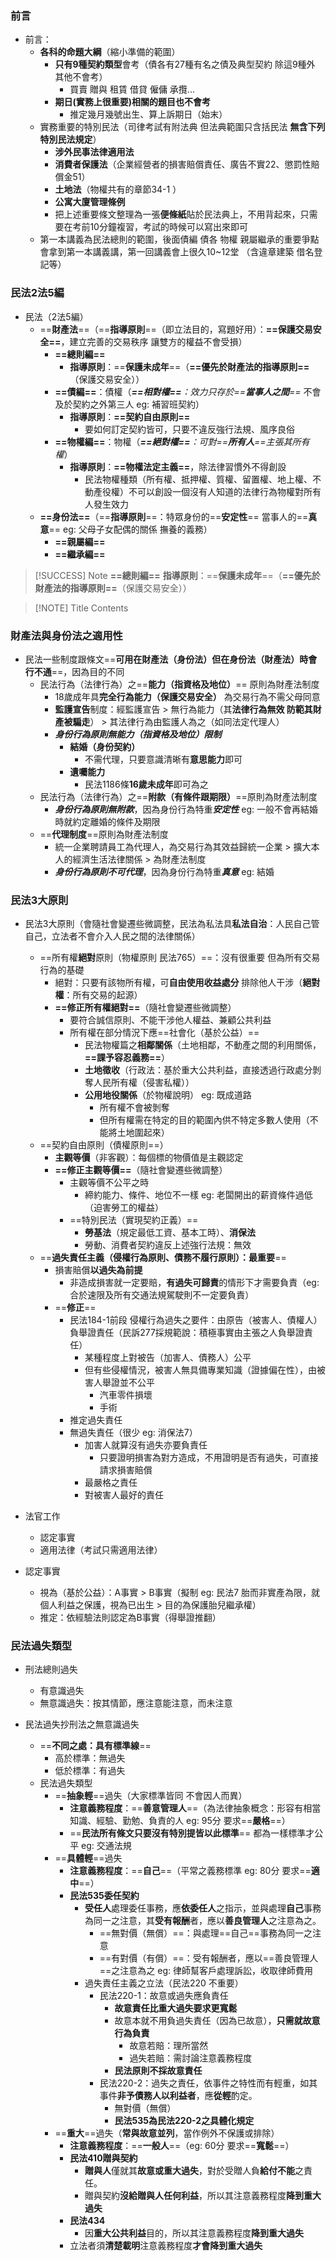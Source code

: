 ### 前言

- 前言：
	- **各科的命題大綱**（縮小準備的範圍）
		- **只有9種契約類型**會考（債各有27種有名之債及典型契約 除這9種外 其他不會考） 
			- 買賣 贈與 租賃 借貸 僱傭 承攬...
		- **期日(實務上很重要)相關的題目也不會考**
			- 推定幾月幾號出生、算上訴期日（始末）
    - 實務重要的特別民法（司律考試有附法典 但法典範圍只含括民法  **無含下列特別民法規定**）
	    - **涉外民事法律適用法**
	    - **消費者保護法**（企業經營者的損害賠償責任、廣告不實22、懲罰性賠償金51）
	    - **土地法**（物權共有的章節34-1 ）
	    - **公寓大廈管理條例**
	    - 把上述重要條文整理為一張**便條紙**貼於民法典上，不用背起來，只需要在考前10分鐘複習，考試的時候可以寫出來即可
	- 第一本講義為民法總則的範圍，後面債編 債各 物權 親屬繼承的重要爭點 會拿到第一本講義講，第一回講義會上很久10~12堂 （含違章建築 借名登記等）

### 民法2法5編

- 民法（2法5編）
	-  ==**財產法**==（==**指導原則**==（即立法目的，寫題好用）：**==保護交易安全==**，建立完善的交易秩序 讓雙方的權益不會受損）
		- **==總則編==**
			- **指導原則**：==**保護未成年**==（**==優先於財產法的指導原則==**（保護交易安全））
		- **==債編==**：債權（***==相對權==**：效力只存於==**當事人之間**==* 不會及於契約之外第三人 eg: 補習班契約）
			- **指導原則**：**==契約自由原則==**
				- 要如何訂定契約皆可，只要不違反強行法規、風序良俗
		- **==物權編==**：物權（***==絕對權==**：可對==**所有人**==主張其所有權*）
			- **指導原則**：**==物權法定主義==**，除法律習慣外不得創設 
				- 民法物權種類（所有權、抵押權、質權、留置權、地上權、不動產役權）不可以創設一個沒有人知道的法律行為物權對所有人發生效力
	-  **==身份法==**（==**指導原則**==：特眾身份的==**安定性**== 當事人的==**真意**== eg: 父母子女配偶的關係 撫養的義務）
		- **==親屬編==**
		- **==繼承編==**


> [!SUCCESS] Note
> **==總則編==** **指導原則**：==**保護未成年**==（**==優先於財產法的指導原則==**（保護交易安全））


> [!NOTE] Title
> Contents

### 財產法與身份法之適用性

- 民法一些制度跟條文==**可用在財產法（身份法）但在身份法（財產法）時會行不通**==，因為目的不同
	- 民法行為（法律行為）之==**能力（指資格及地位）**== 原則為財產法制度
		- 18歲成年具**完全行為能力（保護交易安全）** 為交易行為不需父母同意
		- **監護宣告**制度：經監護宣告 > 無行為能力（其**法律行為無效 防範其財產被騙走**） > 其法律行為由監護人為之（如同法定代理人）
		- ***身份行為原則無能力（指資格及地位）限制***
			- **結婚（身份契約）**
				- 不需代理，只要意識清晰有**意思能力**即可
			- **遺囑能力**
				- 民法1186條**16歲未成年**即可為之
	- 民法行為（法律行為）之==**附款（有條件跟期限）**==原則為財產法制度
		- ***身份行為原則無附款***，因為身份行為特重***安定性*** eg: 一般不會再結婚時就約定離婚的條件及期限
	- ==**代理制度**==原則為財產法制度
		- 統一企業聘請員工為代理人，為交易行為其效益歸統一企業 > 擴大本人的經濟生活法律關係 > 為財產法制度
		- ***身份行為原則不可代理***，因為身份行為特重***真意*** eg: 結婚


### 民法3大原則

- 民法3大原則（會隨社會變遷些微調整，民法為私法具**私法自治**：人民自己管自己，立法者不會介入人民之間的法律關係）
	- ==所有權**絕對**原則（物權原則 民法765）==：沒有很重要 但為所有交易行為的基礎
		- 絕對：只要有該物所有權，可**自由使用收益處分** 排除他人干涉（**絕對權**：所有交易的起源）
		- **==修正所有權絕對==**（隨社會變遷些微調整）
			- 要符合誠信原則、不能干涉他人權益、兼顧公共利益
			- 所有權在部分情況下應==社會化（基於公益）==
				- 民法物權篇之**相鄰關係**（土地相鄰，不動產之間的利用關係，**==課予容忍義務==**）
				- **土地徵收**（行政法：基於重大公共利益，直接透過行政處分剝奪人民所有權（侵害私權））
				- **公用地役關係**（於物權說明） eg: 既成道路
					- 所有權不會被剝奪
					- 但所有權需在特定的目的範圍內供不特定多數人使用（不能將土地圍起來）
	- ==契約自由原則（債權原則==）
		- **主觀等價**（非客觀）：每個標的物價值是主觀認定
		- **==修正主觀等價==**（隨社會變遷些微調整）
			- 主觀等價不公平之時
				- 締約能力、條件、地位不一樣 eg: 老闆開出的薪資條件過低（迫害勞工的權益）
			- ==特別民法（實現契約正義）==
				- **勞基法**（規定最低工資、基本工時）、**消保法**
				- 勞動、消費者契約違反上述強行法規：無效
	- ==**過失責任主義（侵權行為原則、債務不履行原則）：最重要**==
		- 損害賠償**以過失為前提**
			- 非造成損害就一定要賠，**有過失可歸責**的情形下才需要負責（eg: 合於速限及所有交通法規駕駛則不一定要負責）
		- ==**修正**==
			- 民法184-1前段 侵權行為過失之要件：由原告（被害人、債權人）負舉證責任（民訴277採規範說：積極事實由主張之人負舉證責任）
				- 某種程度上對被告（加害人、債務人）公平
				- 但有些侵權情況，被害人無具備專業知識（證據偏在性），由被害人舉證並不公平
					- 汽車零件損壞
					- 手術
			- 推定過失責任
			- 無過失責任（很少 eg: 消保法7）
				- 加害人就算沒有過失亦要負責任
					- 只要證明損害為對方造成，不用證明是否有過失，可直接請求損害賠償
				- 最嚴格之責任
				- 對被害人最好的責任

- 法官工作
	- 認定事實
	- 適用法律（考試只需適用法律）

- 認定事實
	- 視為（基於公益）：A事實 > B事實（擬制 eg: 民法7 胎而非實產為限，就個人利益之保護，視為已出生 > 目的為保護胎兒繼承權）
	- 推定：依經驗法則認定為B事實（得舉證推翻）

### 民法過失類型

- 刑法總則過失
	- 有意識過失
	- 無意識過失：按其情節，應注意能注意，而未注意

- 民法過失抄刑法之無意識過失
	- ==**不同之處：具有標準線**==
		- 高於標準：無過失
		- 低於標準：有過失
	- 民法過失類型
		- ==**抽象輕**==過失（大家標準皆同 不會因人而異）
			- **注意義務程度**：==**善意管理人**==（為法律抽象概念：形容有相當知識、經驗、勤勉、負責的人 eg: 95分 要求==**嚴格**==）
			- ==**民法所有條文只要沒有特別提皆以此標準**== 都為一樣標準才公平 eg: 交通法規
		- ==**具體輕**==過失
			- **注意義務程度**：==**自己**==（平常之義務標準 eg: 80分 要求==**適中**==）
			- **民法535委任契約**
				- **受任人**處理委任事務，應**依委任人**之指示，並與處理**自己**事務為同一之注意，其**受有報酬**者，應以**善良管理人**之注意為之。
					- ==無對價（無償）==：與處理==自己==事務為同一之注意
					- ==有對價（有償）==：受有報酬者，應以==善良管理人==之注意為之 eg: 律師幫客戶處理訴訟，收取律師費用
				- 過失責任主義之立法（民法220 不重要）
					- 民法220-1：故意或過失應負責任
						- **故意責任比重大過失要求更寬鬆**
						- 故意本就不用負過失責任（因為已故意），**只需就故意行為負責**
							- 故意若賠：理所當然
							- 過失若賠：需討論注意義務程度
						- **民法原則不採故意責任**
					- 民法220-2：過失之責任，依事件之特性而有輕重，如其事件**非予債務人以利益者**，應**從輕**酌定。
						- 無對價（無償）
						- **民法535為民法220-2之具體化規定**
		- ==**重大**==過失（**常與故意並列**，當作例外不保護或排除）
			- **注意義務程度**：==**一般人**==（eg: 60分 要求==**寬鬆**==）
			- **民法410贈與契約**
				- **贈與人**僅就其**故意或重大過失**，對於受贈人負**給付不能**之責任。
				- 贈與契約**沒給贈與人任何利益**，所以其注意義務程度**降到重大過失**
			- **民法434**
				- 因**重大公共利益**目的，所以其注意義務程度**降到重大過失**
			- 立法者須**清楚載明**注意義務程度**才會降到重大過失**